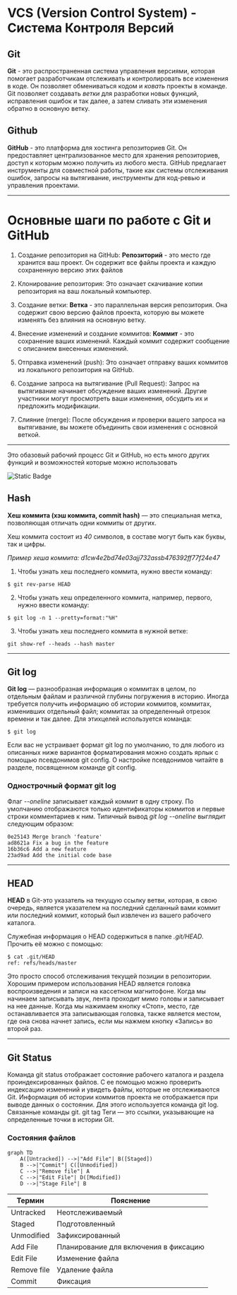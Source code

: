 # VCS (Version Control System) - Система Контроля Версий

## Git

**Git** - это распространенная система управления версиями, которая помогает разработчикам отслеживать и контролировать все изменения в коде.
Он позволяет обмениваться кодом и _ковать_ проекты в команде.
Git позволяет создавать _ветки_ для разработки новых функций, исправления ошибок и так далее, а затем сливать эти изменения обратно в основную ветку.

## Github

**GitHub** - это платформа для хостинга репозиториев Git. Он предоставляет централизованное место для хранения репозиториев, доступ к которым можно получить из любого места.
GitHub предлагает инструменты для совместной работы, такие как системы отслеживания ошибок, запросы на вытягивание, инструменты для код-ревью и управления проектами.

---

# Основные шаги по работе с Git и GitHub

1. Создание репозитория на GitHub:
**Репозиторий** - это место где хранится ваш проект. Он содержит все файлы проекта и каждую сохраненную версию этих файлов

2. Клонирование репозитория:
Это означает скачивание копии репозитория на ваш локальный компьютер.

3. Создание ветки:
**Ветка** - это параллельная версия репозитория. Она содержит свою версию файлов проекта, которую вы можете изменять без влияния на основную ветку.

4. Внесение изменений и создание коммитов:
**Коммит** - это сохранение ваших изменений. Каждый коммит содержит сообщение с описанием внесенных изменений.

5. Отправка изменений (push):
Это означает отправку ваших коммитов из локального репозитория на GitHub.

6. Создание запроса на вытягивание (Pull Request):
Запрос на вытягивание начинает обсуждение ваших изменений. Другие участники могут просмотреть ваши изменения, обсудить их и предложить модификации.

7. Слияние (merge):
После обсуждения и проверки вашего запроса на вытягивание, вы можете объединить свои изменения с основной веткой.

---

Это обазовый рабочий процесс Git и GitHub, но есть много других функций и возможностей которые можно использовать

![Static Badge](https://img.shields.io/badge/github-100000?style=for-the-badge&logo=github&logoColor=white&link=https%3A%2F%2Fdocs.github.com%2F)

## Hash

**Хеш коммита (хэш коммита, commit hash)** — это специальная метка, позволяющая отличать одни коммиты от других.

Хеш коммита состоит из _40_ символов, в составе могут быть как буквы, так и цифры.

*Пример хеша коммита: d1cw4e2bd74e03ajj732assb476392ff77f24e47*

1. Чтобы узнать хеш последнего коммита, нужно ввести команду:

```shell
$ git rev-parse HEAD
```

2. Чтобы узнать хеш определенного коммита, например, первого, нужно ввести команду:

```shell
$ git log -n 1 --pretty=format:"%H"
```
3. Чтобы узнать хеш последнего коммита в нужной ветке:

```shell
git show-ref --heads --hash master
```

---

## Git log

**Git log** — разнообразная информация о коммитах в целом, по отдельным файлам и различной глубины погружения в историю.
Иногда требуется получить информацию об истории коммитов, коммитах, изменивших отдельный файл; коммитах за определенный отрезок времени и так далее.
Для этихцелей используется команда:

```shell
$ git log
```

Если вас не устраивает формат git log по умолчанию, то для любого из описанных ниже вариантов форматирования можно создать ярлык с помощью псевдонимов git config. О настройке псевдонимов читайте в разделе, посвященном команде git config.

### Однострочный формат git log

Флаг *--oneline* записывает каждый коммит в одну строку. По умолчанию отображаются только идентификаторы коммитов и первые строки комментариев к ним. Типичный вывод *git log --oneline* выглядит следующим образом:

```shell
0e25143 Merge branch 'feature'
ad8621a Fix a bug in the feature
16b36c6 Add a new feature
23ad9ad Add the initial code base
```

---

## HEAD

**HEAD** в Git-это указатель на текущую ссылку ветви, которая, в свою очередь, является указателем на последний сделанный вами коммит или последний коммит, который был извлечен из вашего рабочего каталога.

Служебная информация о HEAD содержиться в папке *.git/HEAD*. Прочить её можно с помощью:

```shell
$ cat .git/HEAD
ref: refs/heads/master
```

Это просто способ отслеживания текущей позиции в репозитории. Хорошим примером использования HEAD является головка воспроизведения и записи на кассетном магнитофоне. Когда мы начинаем записывать звук, лента проходит мимо головы и записывает на нее данные. Когда мы нажимаем кнопку «Стоп», место, где останавливается эта записывающая головка, также является местом, где она снова начнет запись, если мы нажмем кнопку «Запись» во второй раз.

---

## Git Status

Команда git status отображает состояние рабочего каталога и раздела проиндексированных файлов. С ее помощью можно проверить индексацию изменений и увидеть файлы, которые не отслеживаются Git. Информация об истории коммитов проекта не отображается при выводе данных о состоянии. Для этого используется команда git log. Связанные команды git. git tag Теги — это ссылки, указывающие на определенные точки в истории Git.

### Состояния файлов




```mermaid
graph TD
    A([Untracked]) -->|"Add File"| B([Staged])
    B -->|"Commit"| C([Unmodified])
    C -->|"Remove file"| A
    C -->|"Edit File"| D([Modified])
    D -->|"Stage File"| B
```

| Термин | Пояснение |
|--------|-----------|
| Untracked | Неотслеживаемый |
| Staged | Подготовленный |
| Unmodified | Зафиксированный |
| Add File | Планирование для включения в фиксацию |
| Edit File | Изменение файла |
| Remove file | Удаление файла |
| Commit | Фиксация |